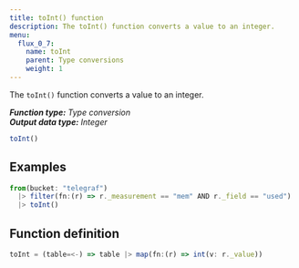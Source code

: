 ```yaml
---
title: toInt() function
description: The toInt() function converts a value to an integer.
menu:
  flux_0_7:
    name: toInt
    parent: Type conversions
    weight: 1
---
```


The `toInt()` function converts a value to an integer.

_**Function type:** Type conversion_  
_**Output data type:** Integer_

```js
toInt()
```

## Examples
```js
from(bucket: "telegraf")
  |> filter(fn:(r) => r._measurement == "mem" AND r._field == "used")
  |> toInt()
```

## Function definition
```js
toInt = (table=<-) => table |> map(fn:(r) => int(v: r._value))
```
